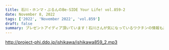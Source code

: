 ```yaml
---
title: 石川・ホンマ・ぶるんのBe-SIDE Your Life! vol.859-2
date: November 8, 2022
tags: ['2022', 'November 2022', 'vol.859']
draft: false
summary: プレゼントアイディア頂いています！石川さんが気になっているワクチンの情報も届いています。
---
```


http://project-phi.ddo.jp/ishikawa/ishikawa859_2.mp3